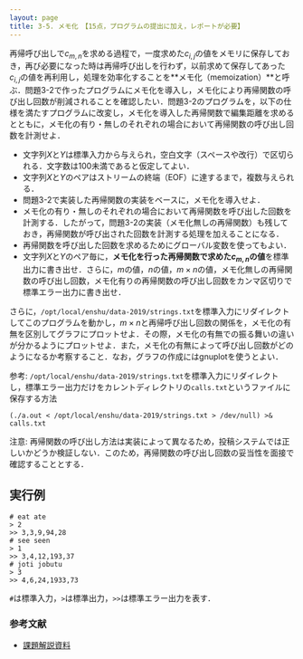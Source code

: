 ```yaml
---
layout: page
title: 3-5. メモ化　【15点，プログラムの提出に加え，レポートが必要】
---
```


再帰呼び出しで$c_{m,n}$を求める過程で，一度求めた$c_{i,j}$の値をメモリに保存しておき，再び必要になった時は再帰呼び出しを行わず，以前求めて保存してあった$c_{i,j}$の値を再利用し，処理を効率化することを**メモ化（memoization）**と呼ぶ．問題3-2で作ったプログラムにメモ化を導入し，メモ化により再帰関数の呼び出し回数が削減されることを確認したい．問題3-2のプログラムを，以下の仕様を満たすプログラムに改変し，メモ化を導入した再帰関数で編集距離を求めるとともに，メモ化の有り・無しのそれぞれの場合において再帰関数の呼び出し回数を計測せよ．

+ 文字列$X$と$Y$は標準入力から与えられ，空白文字（スペースや改行）で区切られる．文字数は100未満であると仮定してよい．
+ 文字列$X$と$Y$のペアはストリームの終端（EOF）に達するまで，複数与えられる．
+ 問題3-2で実装した再帰関数の実装をベースに，メモ化を導入せよ．
+ メモ化の有り・無しのそれぞれの場合において再帰関数を呼び出した回数を計測する．したがって，問題3-2の実装（メモ化無しの再帰関数）も残しておき，再帰関数が呼び出された回数を計測する処理を加えることになる．
+ 再帰関数を呼び出した回数を求めるためにグローバル変数を使ってもよい．
+ 文字列$X$と$Y$のペア毎に，**メモ化を行った再帰関数で求めた$c_{m,n}$の値**を標準出力に書き出せ．さらに，$m$の値，$n$の値，$m \times n$の値，メモ化無しの再帰関数の呼び出し回数，メモ化有りの再帰関数の呼び出し回数をカンマ区切りで標準エラー出力に書き出せ．

さらに，`/opt/local/enshu/data-2019/strings.txt`を標準入力にリダイレクトしてこのプログラムを動かし，$m \times n$と再帰呼び出し回数の関係を，メモ化の有無を区別してグラフにプロットせよ．その際，メモ化の有無での振る舞いの違いが分かるようにプロットせよ．また，メモ化の有無によって呼び出し回数がどのようになるか考察すること．なお，グラフの作成にはgnuplotを使うとよい．

参考: `/opt/local/enshu/data-2019/strings.txt`を標準入力にリダイレクトし，標準エラー出力だけをカレントディレクトリの`calls.txt`というファイルに保存する方法

```
(./a.out < /opt/local/enshu/data-2019/strings.txt > /dev/null) >& calls.txt
```

注意: 再帰関数の呼び出し方法は実装によって異なるため，投稿システムでは正しいかどうか検証しない．このため，再帰関数の呼び出し回数の妥当性を面接で確認することとする．

## 実行例

```
# eat ate
> 2
>> 3,3,9,94,28
# see seen
> 1
>> 3,4,12,193,37
# joti jobutu
> 3
>> 4,6,24,1933,73
```

`#`は標準入力，`>`は標準出力，`>>`は標準エラー出力を表す．

### 参考文献

+ [課題解説資料](./2019_kadai3_intro-Windows-190610.pdf)
